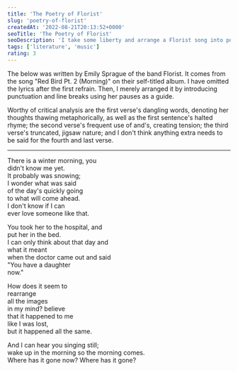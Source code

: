 ```yaml
---
title: 'The Poetry of Florist'
slug: 'poetry-of-florist'
createdAt: '2022-08-21T20:13:52+0000'
seoTitle: 'The Poetry of Florist'
seoDescription: 'I take some liberty and arrange a Florist song into poetic format, for some reason.'
tags: ['literature', 'music']
rating: 3
---
```


The below was written by Emily Sprague of the band Florist. It comes from the song "Red Bird Pt. 2 (Morning)" on their self-titled album. I have omitted the lyrics after the first refrain. Then, I merely arranged it by introducing punctuation and line breaks using her pauses as a guide.

Worthy of critical analysis are the first verse's dangling words, denoting her thoughts thawing metaphorically, as well as the first sentence's halted rhyme; the second verse's frequent use of and's, creating tension; the third verse's truncated, jigsaw nature; and I don't think anything extra needs to be said for the fourth and last verse.

---

There is a winter morning, you<br/>
didn't know me yet.<br/>
It probably was snowing;<br/>
I wonder what was said<br/>
of the day's quickly going<br/>
to what will come ahead.<br/>
I don't know if I can<br/>
ever love someone like that.<br/>

You took her to the hospital, and<br/>
put her in the bed.<br/>
I can only think about that day and<br/>
what it meant<br/>
when the doctor came out and said<br/>
"You have a daughter<br/>
now."

How does it seem to<br/>
rearrange<br/>
all the images<br/>
in my mind? believe<br/>
that it happened to me<br/>
like I was lost,<br/>
but it happened all the same.<br/>

And I can hear you singing still;<br/>
wake up in the morning so the morning comes.<br/>
Where has it gone now? Where has it gone?
